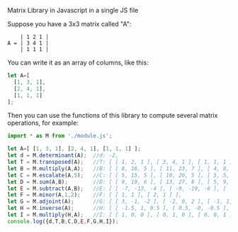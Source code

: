 Matrix Library in Javascript in a single JS file

Suppose you have a 3x3 matrix called "A":

```
    | 1 2 1 |
A = | 3 4 1 |
    | 1 1 1 |
```

You can write it as an array of columns, like this:

```javascript
let A=[
  [1, 3, 1],
  [2, 4, 1],
  [1, 1, 1]
];
```

Then you can use the functions of this library to compute several matrix
operations, for example:

```javascript
import * as M from './module.js';

let A=[ [1, 3, 1], [2, 4, 1], [1, 1, 1] ];
let d = M.determinant(A);  //d: -2,
let T = M.transposed(A);   //T: [ [ 1, 2, 1 ], [ 3, 4, 1 ], [ 1, 1, 1 ] ],
let B = M.multiply(A,A);   //B: [ [ 8, 16, 5 ], [ 11, 23, 7 ], [ 4, 8, 3 ] ],
let C = M.escalate(A,5);   //C: [ [ 5, 15, 5 ], [ 10, 20, 5 ], [ 5, 5, 5 ] ],
let D = M.sum(A,B);        //D: [ [ 9, 19, 6 ], [ 13, 27, 8 ], [ 5, 9, 4 ] ],
let E = M.subtract(A,B);   //E: [ [ -7, -13, -4 ], [ -9, -19, -6 ], [ -3, -7, -2 ] ],
let F = M.minor(A,1,2);    //F: [ [ 1, 1 ], [ 2, 1 ] ],
let G = M.adjoint(A);      //G: [ [ 3, -1, -2 ], [ -2, 0, 2 ], [ -1, 1, -2 ] ],
let H = M.inverse(A);      //H: [ [ -1.5, 1, 0.5 ], [ 0.5, -0, -0.5 ], [ 1, -1, 1 ] ],
let I = M.multiply(H,A);   //I: [ [ 1, 0, 0 ], [ 0, 1, 0 ], [ 0, 0, 1 ] ]
console.log({d,T,B,C,D,E,F,G,H,I});
```

